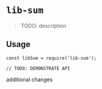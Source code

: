 # `lib-sum`

> TODO: description

## Usage

```
const libSum = require('lib-sum');

// TODO: DEMONSTRATE API
```

additional changes
